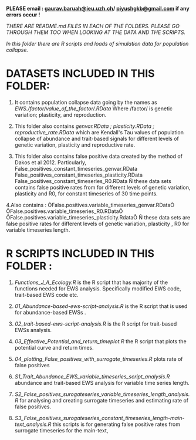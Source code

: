 **PLEASE email : gaurav.baruah@ieu.uzh.ch/ piyushgkb@gmail.com if any errors occur !**

*THERE ARE README.md FILES IN EACH OF THE FOLDERS. PLEASE GO THROUGH THEM TOO WHEN LOOKING AT THE DATA AND THE SCRIPTS.*




*In this folder there are R scripts and loads of simulation data for population collapse.*


# DATASETS INCLUDED IN THIS FOLDER:



1. It contains population collapse data going by the names as *EWS./factor/value_of_the_factor/.RData*
Where /factor/ is genetic variation; plasticity, and reproduction. 


2. This folder also contains *genvar.RData ; plasticity.RData ; reproductive_rate.RData* which are Kendall's Tau values of population collapse of abundance and trait-based signals for different levels of genetic variation, plasticity and reproductive rate.


3. This folder also contains false positive data created by the method of Dakos et al 2012. Particularly,
False_positives_constant_timeseries_genvar.RData
False_positives_constant_timeseries_plasticity.RData
False_positives_constant_timeseries_R0.RData
Ñ these data sets contains false positive rates from for different levels of genetic variation, plasticity and R0, for constant timeseries of 30 time points.

4.Also contains :
 ÔFalse.positives.variable_timeseries_genvar.RDataÕ
ÔFalse.positives.variable_timeseries_R0.RDataÕ
ÔFalse.positives.variable_timeseries_plasticity.RdataÕ
Ñ these data sets are false positive rates for different levels of genetic variation, plasticity , R0 for variable timeseries length.



# R SCRIPTS INCLUDED IN THIS FOLDER :

1. *Functions_J_A_Ecology.R*  is the R script that has majority of the functions needed for EWS analysis. Specifically modified EWS code, trait-based EWS code etc.

2. *01_Abundance-based-ews-script-analysis.R*  is the R script that is used for abundance-based EWSs .

3. *02_trait-based-ews-script-analysis.R*  is the R script for trait-based EWSs analysis.

4. *03_Effective_Potential_and_return_timeplot.R* the R script that plots the potential curve and return times.

5. *04_plotting_False_positives_with_surrogate_timeseries.R*  plots rate of false positives

6. *S1_Trait_Abundance_EWS_variable_timeseries_script_analysis.R*  abundance and trait-based EWS analysis for variable time series length.

7. *S2_False_positives_surogateseries_variable_timeseries_length_analysis.R* for analysing and creating surrogate timeseries and estimating rate of false positives.


8. *S3_False_positives_surogateseries_constant_timeseries_length-main-text_analysis.R* this scripts is for generating false positive rates from surrogate timeseries for the main-text,








